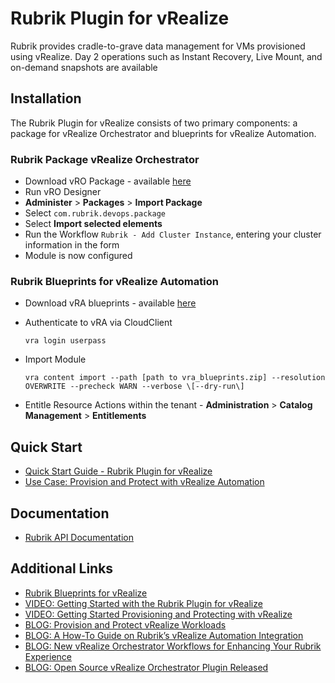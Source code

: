 # Rubrik Plugin for vRealize
Rubrik provides cradle-to-grave data management for VMs provisioned using vRealize. Day 2 operations such as Instant Recovery, Live Mount, and on-demand snapshots are available

## Installation
The Rubrik Plugin for vRealize consists of two primary components: a package for vRealize Orchestrator and blueprints for vRealize Automation. 

### Rubrik Package vRealize Orchestrator

* Download vRO Package - available [here](https://github.com/rubrik-devops/rubrik-vrealize/blob/master/com.rubrik.devops.package)
* Run vRO Designer
* **Administer** > **Packages** > **Import Package**
* Select `com.rubrik.devops.package`
* Select **Import selected elements**
* Run the Workflow `Rubrik - Add Cluster Instance`, entering your cluster information in the form
* Module is now configured

### Rubrik Blueprints for vRealize Automation

* Download vRA blueprints - available [here](https://github.com/rubrik-devops/rubrik-vrealize/blob/master/vra_blueprints.zip)
* Authenticate to vRA via CloudClient 
  
  ```
  vra login userpass
  ```
  
* Import Module 
  
  ```
  vra content import --path [path to vra_blueprints.zip] --resolution OVERWRITE --precheck WARN --verbose \[--dry-run\]
  ```
  
* Entitle Resource Actions within the tenant - **Administration** > **Catalog Management** > **Entitlements**

## Quick Start
* [Quick Start Guide - Rubrik Plugin for vRealize](https://github.com/rubrikinc/rubrik-plugin-for-vrealize/blob/master/docs/quick-start.md)
* [Use Case: Provision and Protect with vRealize Automation](https://github.com/rubrikinc/rubrik-blueprints-for-vrealize/blob/master/Provision-and-Protect/quick-start.md)

## Documentation
* [Rubrik API Documentation](https://github.com/rubrikinc/api-documentation)

## Additional Links
* [Rubrik Blueprints for vRealize](https://github.com/rubrikinc/rubrik-blueprints-for-vrealize)
* [VIDEO: Getting Started with the Rubrik Plugin for vRealize]()
* [VIDEO: Getting Started Provisioning and Protecting with vRealize]()
* [BLOG: Provision and Protect vRealize Workloads](https://www.rubrik.com/blog/provision-protect-vrealize-rubrik/)
* [BLOG: A How-To Guide on Rubrik’s vRealize Automation Integration](https://www.rubrik.com/blog/a-how-to-guide-on-rubriks-vrealize-automation-integration/)
* [BLOG: New vRealize Orchestrator Workflows for Enhancing Your Rubrik Experience](https://www.rubrik.com/blog/vrealize-orchestrator-rubrik/)
* [BLOG: Open Source vRealize Orchestrator Plugin Released](https://www.rubrik.com/blog/open-source-vrealize-orchestrator-plugin-released/)
